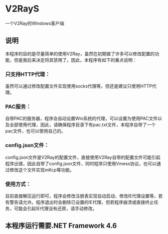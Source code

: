 # V2RayS
一个V2Ray的Windows客户端

## 说明
本程序的目的是尽量简单的使用V2Ray，虽然在初期做了许多可以修改配置的功能，但是我后来决定将其禁用了。因此，本程序有如下的重点说明：
### 只支持HTTP代理：
虽然可以通过修改配置文件实现使用socks代理等，但还是建议只使用HTTP代理。
### PAC服务：
自带PAC的服务器，程序会自动设置Win系统的代理，可以设置为使用PAC文件以及全部使用代理，因此，请确保程序目录下有pac.txt文件，本程序自带了一个pac文件，也可以使用自己的。
### config.json文件：
config.json文件是V2Ray的配置文件，直接使用V2Ray自带的配置文件可能引起程序出错，因此自带了config.json文件，同时程序只使用Vmess协议，也可以通过修改这个文件实现mKcp等功能。
### 使用方式：
目前直接解压运行即可，程序会修改注册表实现自动启动、修改IE代理设置等，若有警告请允许。程序退出时会删除已设置的IE代理，但若程序崩溃或直接终止任务，可能会引起IE代理没有还原，请手动修改。

## 本程序运行需要.NET Framework 4.6